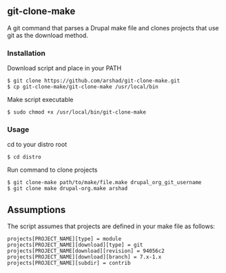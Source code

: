 git-clone-make
---

A git command that parses a Drupal make file and clones projects that use git as the download method.

### Installation

  Download script and place in your PATH

    $ git clone https://github.com/arshad/git-clone-make.git
    $ cp git-clone-make/git-clone-make /usr/local/bin

  Make script executable

    $ sudo chmod +x /usr/local/bin/git-clone-make

### Usage

  cd to your distro root

    $ cd distro

  Run command to clone projects
  
    $ git clone-make path/to/make/file.make drupal_org_git_username
    $ git clone make drupal-org.make arshad

## Assumptions

The script assumes that projects are defined in your make file as follows:

    projects[PROJECT_NAME][type] = module
    projects[PROJECT_NAME][download][type] = git
    projects[PROJECT_NAME[download][revision] = 94056c2
    projects[PROJECT_NAME][download][branch] = 7.x-1.x
    projects[PROJECT_NAME][subdir] = contrib
